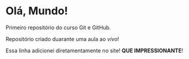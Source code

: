 # Olá, Mundo!
Primeiro repositório do curso Git e GitHub.

Repositório criado duarante uma aula ao *vivo*!

Essa linha adicionei diretamentamente no site! **QUE IMPRESSIONANTE**!

